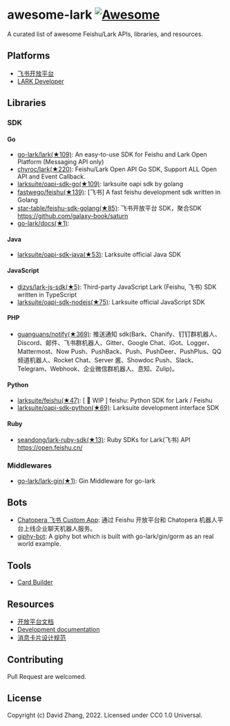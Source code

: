 # awesome-lark [![Awesome](https://github.com/sindresorhus/awesome/raw/main/media/badge.svg)](https://github.com/sindresorhus/awesome)

A curated list of awesome Feishu/Lark APIs, libraries, and resources.

## Platforms

- [飞书开放平台](https://open.feishu.cn/)
- [LARK Developer](https://open.larksuite.com/)

## Libraries

### SDK
#### Go
- [go-lark/lark(★109)](https://github.com/go-lark/lark): An easy-to-use SDK for Feishu and Lark Open Platform (Messaging API only)
- [chyroc/lark(★220)](https://github.com/chyroc/lark): Feishu/Lark Open API Go SDK, Support ALL Open API and Event Callback.
- [larksuite/oapi-sdk-go(★109)](https://github.com/larksuite/oapi-sdk-go): larksuite oapi sdk by golang
- [fastwego/feishu(★139)](https://github.com/fastwego/feishu): [飞书] A fast feishu development sdk written in Golang
- [star-table/feishu-sdk-golang(★85)](https://github.com/star-table/feishu-sdk-golang): 飞书开放平台 SDK，聚合SDK https://github.com/galaxy-book/saturn
- [go-lark/docs(★1)](https://github.com/go-lark/docs): 

#### Java
- [larksuite/oapi-sdk-java(★53)](https://github.com/larksuite/oapi-sdk-java): Larksuite official Java SDK

#### JavaScript
- [dizys/lark-js-sdk(★5)](https://github.com/dizys/lark-js-sdk): Third-party JavaScript Lark (Feishu, 飞书) SDK written in TypeScript
- [larksuite/oapi-sdk-nodejs(★75)](https://github.com/larksuite/oapi-sdk-nodejs): Larksuite official JavaScript SDK

#### PHP
- [guanguans/notify(★369)](https://github.com/guanguans/notify): 推送通知 sdk(Bark、Chanify、钉钉群机器人、Discord、邮件、飞书群机器人、Gitter、Google Chat、iGot、Logger、Mattermost、Now Push、PushBack、Push、PushDeer、PushPlus、QQ 频道机器人、Rocket Chat、Server 酱、Showdoc Push、Slack、Telegram、Webhook、企业微信群机器人、息知、Zulip)。

#### Python
- [larksuite/feishu(★47)](https://github.com/larksuite/feishu): [ 🚧 WIP ] feishu: Python SDK for Lark / Feishu
- [larksuite/oapi-sdk-python(★69)](https://github.com/larksuite/oapi-sdk-python): Larksuite development interface SDK

#### Ruby
- [seandong/lark-ruby-sdk(★13)](https://github.com/seandong/lark-ruby-sdk): Ruby SDKs for Lark(飞书) API https://open.feishu.cn/



### Middlewares

- [go-lark/lark-gin(★1)](https://github.com/go-lark/lark-gin): Gin Middleware for go-lark




## Bots

- [Chatopera 飞书 Custom App](https://github.com/chatopera/chatopera.feishu): 通过 Feishu 开放平台和 Chatopera 机器人平台上线企业聊天机器人服务。
- [giphy-bot](https://github.com/go-lark/examples/tree/main/giphy-bot): A giphy bot which is built with go-lark/gin/gorm as an real world example.

## Tools

- [Card Builder](https://open.feishu.cn/tool/cardbuilder)

## Resources

- [开放平台文档](https://open.feishu.cn/document/home/index)
- [Development documentation](https://open.larksuite.com/document/home/index)
- [消息卡片设计规范](https://open.feishu.cn/document/ukTMukTMukTM/ugDOwYjL4gDM24CO4AjN)

## Contributing

Pull Request are welcomed.

## License

Copyright (c) David Zhang, 2022. Licensed under CC0 1.0 Universal.
